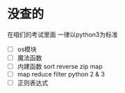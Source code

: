 # 没查的
在咱们的考试里面 一律以python3为标准


- [ ] os模块
- [ ] 魔法函数
- [ ] 内建函数 sort reverse zip map
- [ ] map reduce filter python 2 & 3
- [ ] 正则表达式